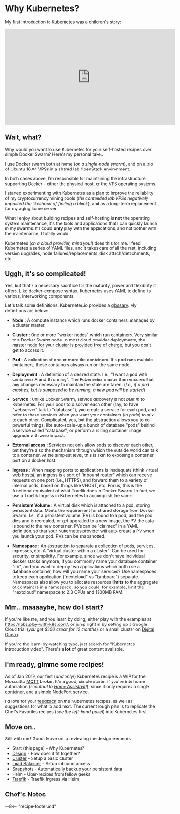 # Why Kubernetes?

My first introduction to Kubernetes was a children's story:

<iframe width="560" height="315" src="https://www.youtube.com/embed/4ht22ReBjno" frameborder="0" allow="accelerometer; autoplay; encrypted-media; gyroscope; picture-in-picture" allowfullscreen></iframe>

## Wait, what?

Why would you want to use Kubernetes for your self-hosted recipes over simple Docker Swarm? Here's my personal take..

I use Docker swarm both at home (_on a single-node swarm_), and on a trio of Ubuntu 16.04 VPSs in a shared lab OpenStack environment.

In both cases above, I'm responsible for maintaining the infrastructure supporting Docker - either the physical host, or the VPS operating systems.

I started experimenting with Kubernetes as a plan to improve the reliability of my cryptocurrency mining pools (_the contended lab VPSs negatively impacted the likelihood of finding a block_), and as a long-term replacement for my aging home server.

What I enjoy about building recipes and self-hosting is **not** the operating system maintenance, it's the tools and applications that I can quickly launch in my swarms. If I could **only** play with the applications, and not bother with the maintenance, I totally would.

Kubernetes (_on a cloud provider, mind you!_) does this for me. I feed Kubernetes a series of YAML files, and it takes care of all the rest, including version upgrades, node failures/replacements, disk attach/detachments, etc.

## Uggh, it's so complicated!

Yes, but that's a necessary sacrifice for the maturity, power and flexibility it offers. Like docker-compose syntax, Kubernetes uses YAML to define its various, interworking components.

Let's talk some definitions. Kubernetes.io provides a [glossary](https://kubernetes.io/docs/reference/glossary/?fundamental=true). My definitions are below:

- **Node** : A compute instance which runs docker containers, managed by a cluster master.

- **Cluster** : One or more "worker nodes" which run containers. Very similar to a Docker Swarm node. In most cloud provider deployments, the [master node for your cluster is provided free of charge](https://www.sdxcentral.com/articles/news/google-eliminates-gke-management-fees-kubernetes-clusters/2017/11/), but you don't get to access it.

- **Pod** : A collection of one or more the containers. If a pod runs multiple containers, these containers always run on the same node.

- **Deployment** : A definition of a desired state. I.e., "I want a pod with containers A and B running". The Kubernetes master then ensures that any changes necessary to maintain the state are taken. (_I.e., if a pod crashes, but is supposed to be running, a new pod will be started_)

- **Service** : Unlike Docker Swarm, service discovery is not _built in_ to Kubernetes. For your pods to discover each other (say, to have "webserver" talk to "database"), you create a service for each pod, and refer to these services when you want your containers (_in pods_) to talk to each other. Complicated, yes, but the abstraction allows you to do powerful things, like auto-scale-up a bunch of database "pods" behind a service called "database", or perform a rolling container image upgrade with zero impact.

- **External access** : Services not only allow pods to discover each other, but they're also the mechanism through which the outside world can talk to a container. At the simplest level, this is akin to exposing a container port on a docker host.

- **Ingress** : When mapping ports to applications is inadequate (think virtual web hosts), an ingress is a sort of "inbound router" which can receive requests on one port (i.e., HTTPS), and forward them to a variety of internal pods, based on things like VHOST, etc. For us, this is the functional equivalent of what Traefik does in Docker Swarm. In fact, we use a Traefik Ingress in Kubernetes to accomplish the same.

- **Persistent Volume** : A virtual disk which is attached to a pod, storing persistent data. Meets the requirement for shared storage from Docker Swarm. I.e., if a persistent volume (PV) is bound to a pod, and the pod dies and is recreated, or get upgraded to a new image, the PV the data is bound to the new container. PVs can be "claimed" in a YAML definition, so that your Kubernetes provider will auto-create a PV when you launch your pod. PVs can be snapshotted.

- **Namespace** : An abstraction to separate a collection of pods, services, ingresses, etc. A "virtual cluster within a cluster". Can be used for security, or simplicity. For example, since we don't have individual docker stacks anymore, if you commonly name your database container "db", and you want to deploy two applications which both use a database container, how will you name your services? Use namespaces to keep each application ("nextcloud" vs "kanboard") separate. Namespaces also allow you to allocate resources **limits** to the aggregate of containers in a namespace, so you could, for example, limit the "nextcloud" namespace to 2.3 CPUs and 1200MB RAM.

## Mm.. maaaaybe, how do I start?

If you're like me, and you learn by doing, either play with the examples at https://labs.play-with-k8s.com/, or jump right in by setting up a Google Cloud trial (_you get \$300 credit for 12 months_), or a small cluster on [Digital Ocean](/kubernetes/cluster/).

If you're the learn-by-watching type, just search for "Kubernetes introduction video". There's a **lot** of great content available.

## I'm ready, gimme some recipes!

As of Jan 2019, our first (_and only!_) Kubernetes recipe is a WIP for the Mosquitto [MQTT](/recipes/mqtt/) broker. It's a good, simple starter if you're into home automation (_shoutout to [Home Assistant](/recipes/homeassistant/)!_), since it only requires a single container, and a simple NodePort service.

I'd love for your [feedback](/support/) on the Kubernetes recipes, as well as suggestions for what to add next. The current rough plan is to replicate the Chef's Favorites recipes (_see the left-hand panel_) into Kubernetes first.

## Move on..

Still with me? Good. Move on to reviewing the design elements

- Start (this page) - Why Kubernetes?
- [Design](/kubernetes/design/) - How does it fit together?
- [Cluster](/kubernetes/cluster/) - Setup a basic cluster
- [Load Balancer](/kubernetes/loadbalancer/) - Setup inbound access
- [Snapshots](/kubernetes/snapshots/) - Automatically backup your persistent data
- [Helm](/kubernetes/helm/) - Uber-recipes from fellow geeks
- [Traefik](/kubernetes/traefik/) - Traefik Ingress via Helm

## Chef's Notes

--8<-- "recipe-footer.md"